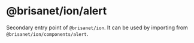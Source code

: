 # @brisanet/ion/alert

Secondary entry point of `@brisanet/ion`. It can be used by importing from `@brisanet/ion/components/alert`.
